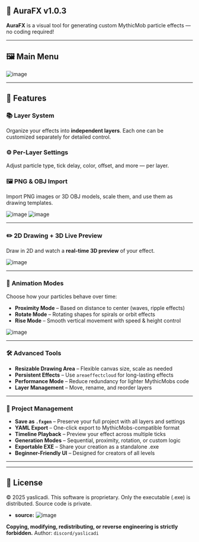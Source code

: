 
## 🎉 AuraFX v1.0.3

**AuraFX** is a visual tool for generating custom MythicMob particle effects — no coding required!

---

## 🖼️ Main Menu

![image](https://github.com/user-attachments/assets/b9344ae4-5f33-4b60-8dd2-f67a963d25d5)


---

## 🧩 Features

### 📚 **Layer System**

Organize your effects into **independent layers**. Each one can be customized separately for detailed control.

### ⚙️ **Per-Layer Settings**

Adjust particle type, tick delay, color, offset, and more — per layer.

### 🖼️ **PNG & OBJ Import**

Import PNG images or 3D OBJ models, scale them, and use them as drawing templates.

![image](https://github.com/user-attachments/assets/528519eb-2d20-4749-95d7-e6217cfeef8f)
![image](https://github.com/user-attachments/assets/d4fd0e3d-bbba-473f-a33c-fbdd227bd2be)



---

### ✏️ **2D Drawing + 3D Live Preview**

Draw in 2D and watch a **real-time 3D preview** of your effect.

![image](https://github.com/user-attachments/assets/b9b10072-619d-4ae1-967a-8f3cc46c136a)


---

### 🔁 **Animation Modes**

Choose how your particles behave over time:

* **Proximity Mode** – Based on distance to center (waves, ripple effects)
* **Rotate Mode** – Rotating shapes for spirals or orbit effects
* **Rise Mode** – Smooth vertical movement with speed & height control

![image](https://github.com/user-attachments/assets/984b86b6-5494-492a-a9ef-d700516a9a9b)


---

### 🛠️ **Advanced Tools**

* **Resizable Drawing Area** – Flexible canvas size, scale as needed
* **Persistent Effects** – Use `areaeffectcloud` for long-lasting effects
* **Performance Mode** – Reduce redundancy for lighter MythicMobs code
* **Layer Management** – Move, rename, and reorder layers

---

### 💾 **Project Management**

* **Save as `.fxgen`** – Preserve your full project with all layers and settings
* **YAML Export** – One-click export to MythicMobs-compatible format
* **Timeline Playback** – Preview your effect across multiple ticks
* **Generation Modes** – Sequential, proximity, rotation, or custom logic
* **Exportable EXE** – Share your creation as a standalone .exe
* **Beginner-Friendly UI** – Designed for creators of all levels

---


---

## 📜 License

© 2025 yaslicadi. This software is proprietary.
Only the executable (.exe) is distributed. Source code is private.
* **source:**
![image](https://github.com/user-attachments/assets/70771ca7-83e2-403c-a6af-f495e416649a)




**Copying, modifying, redistributing, or reverse engineering is strictly forbidden.**
Author: `discord/yaslicadi`

